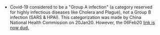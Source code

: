 - Covid-19 considered to be a "Group A infection" (a category reserved for highly infectious diseases like Cholera and Plague), not a Group B infection (SARS & HPAI). This categorization was made by China National Health Commission on 20Jan20. 
However, the 06Feb20 [link is now dud.](http://wwwnhcgovcn/jkj/s7916/202001/44a3b8245e8049d2837a4f27529cd386shtml)
